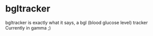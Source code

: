 # bgltracker
bgltracker is exactly what it says, a bgl (blood glucose level) tracker  
Currently in gamma ;)
